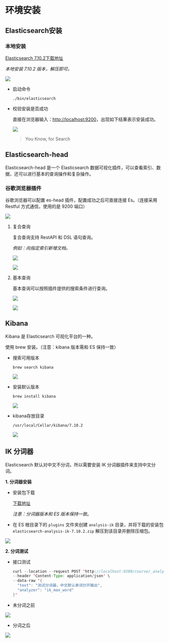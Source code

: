 # 环境安装

## Elasticsearch安装

### 本地安装

 [Elasticsearch 7.10.2下载地址](https://www.elastic.co/cn/downloads/past-releases/elasticsearch-7-10-2) 

*本地安装 7.10.2 版本，解压即可。*

![](https://cdn.jsdelivr.net/gh/AlbertYang0801/pic-bed@main/img/20210628110258.png)

- 启动命令

  `./bin/elasticsearch`

- 校验安装是否成功

  直接在浏览器输入：[http://localhost:9200](http://localhost:9200)，出现如下结果表示安装成功。

  ![](https://cdn.jsdelivr.net/gh/AlbertYang0801/pic-bed@main/img/20210628110332.png)

  > You Know, for Search 

## Elasticsearch-head

Elasticsearch-head 是一个 Elasticsearch 数据可视化插件，可以查看索引、数据，还可以进行基本的查询操作和复杂操作。

### 谷歌浏览器插件

谷歌浏览器可以配置 es-head 插件，配置成功之后可直接连接 Es。（连接采用 Restful 方式通信，使用的是 9200 端口）

![](https://cdn.jsdelivr.net/gh/AlbertYang0801/pic-bed@main/img/20210628110429.png)

1. 复合查询

   复合查询支持 RestAPI 和 DSL 语句查询。

   *例如：向指定索引新增文档。*

   ![](https://cdn.jsdelivr.net/gh/AlbertYang0801/pic-bed@main/img/20210628110503.png)

   ![](https://cdn.jsdelivr.net/gh/AlbertYang0801/pic-bed@main/img/20210628110515.png)

2. 基本查询

   基本查询可以按照插件提供的搜索条件进行查询。

   ![](https://cdn.jsdelivr.net/gh/AlbertYang0801/pic-bed@main/img/20210628110526.png)

   ![](https://cdn.jsdelivr.net/gh/AlbertYang0801/pic-bed@main/img/20210628110536.png)

## Kibana 

Kibana 是 Elasticsearch 可视化平台的一种。

使用 brew 安装。（注意：kibana 版本需和 ES 保持一致）

- 搜索可用版本

   `brew search kibana`

  ![](https://cdn.jsdelivr.net/gh/AlbertYang0801/pic-bed@main/img/20210628110808.png)

- 安装默认版本

   `brew install kibana`

  ![](https://cdn.jsdelivr.net/gh/AlbertYang0801/pic-bed@main/img/20210628110819.png)

- kibana存放目录

  `/usr/local/Cellar/kibana/7.10.2`
  
  ![](https://cdn.jsdelivr.net/gh/AlbertYang0801/pic-bed@main/img/20210628110846.png)

## IK 分词器

Elasticsearch 默认对中文不分词，所以需要安装 IK 分词器插件来支持中文分词。

**1. 分词器安装**

- 安装包下载

  [下载地址](https://github.com/medcl/elasticsearch-analysis-ik/releases)

  *注意：分词器版本和 ES 版本保持一致*。

- 在 ES 根目录下的 `plugins` 文件夹创建 `analysis-ik` 目录，并将下载的安装包 `elasticsearch-analysis-ik-7.10.2.zip` 解压到该目录并删除压缩包。

![](https://cdn.jsdelivr.net/gh/AlbertYang0801/pic-bed@main/img/20210628111108.png)

**2. 分词测试**

- 接口测试

  ```java
  curl --location --request POST 'http://localhost:9200/course/_analyze' \
  --header 'Content-Type: application/json' \
  --data-raw '{
    "text": "测试分词器，中文默认单词分开输出",
    "analyzer": "ik_max_word"
  }'
  ```

- 未分词之前

![](https://cdn.jsdelivr.net/gh/AlbertYang0801/pic-bed@main/img/20210628111135.png)

- 分词之后

![](https://cdn.jsdelivr.net/gh/AlbertYang0801/pic-bed@main/img/20210628111144.png)



